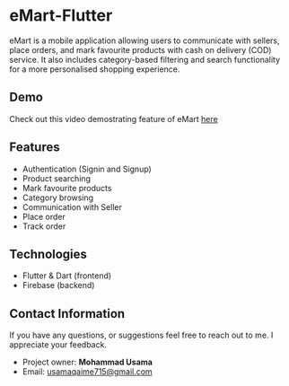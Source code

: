 # eMart-Flutter

eMart is a mobile application allowing users to communicate with sellers, place orders, and mark favourite products with cash on delivery (COD) service. It also includes category-based filtering and search functionality for a more personalised shopping experience.

## Demo
Check out this video demostrating feature of eMart [here](https://www.linkedin.com/posts/codewithusama_flutter-flutterdevelopment-activity-7173627787268812800-davR?utm_source=share&utm_medium=member_desktop)

## Features
* Authentication (Signin and Signup)
* Product searching
* Mark favourite products
* Category browsing
* Communication with Seller
* Place order
* Track order

## Technologies
* Flutter & Dart (frontend)
* Firebase (backend)

## Contact Information
If you have any questions, or suggestions feel free to reach out to me. I appreciate your feedback.
* Project owner: **Mohammad Usama**
* Email: usamaqaime715@gmail.com
